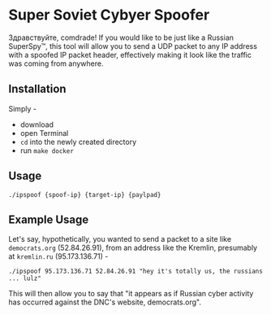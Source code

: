# Super Soviet Cybyer Spoofer

Здравствуйте, comdrade! If you would like to be just like a Russian SuperSpy™, this tool will allow you to send a UDP packet to any IP address with a spoofed IP packet header, effectively making it look like the traffic was coming from anywhere.

## Installation

Simply -
* download
* open Terminal
* `cd` into the newly created directory
* run `make docker`

## Usage

```
./ipspoof {spoof-ip} {target-ip} {paylpad}
```

## Example Usage

Let's say, hypothetically, you wanted to send a packet to a site like `democrats.org` (52.84.26.91), from an address like the Kremlin, presumably at `kremlin.ru` (95.173.136.71) -

```
./ipspoof 95.173.136.71 52.84.26.91 "hey it's totally us, the russians ... lulz"
```

This will then allow you to say that "it appears as if Russian cyber activity has occurred against the DNC's website, democrats.org".
